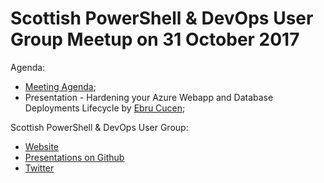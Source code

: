# Scottish PowerShell & DevOps User Group Meetup on 31 October 2017

Agenda:

* [Meeting Agenda](https://github.com/powershellorguk/Scotland/blob/master/2017/October/MeetingAgenda.pptx);
* Presentation - Hardening your Azure Webapp and Database Deployments Lifecycle by [Ebru Cucen](https://twitter.com/ebrucucen);

Scottish PowerShell & DevOps User Group:

* [Website](https://psdevopsug.scot)
* [Presentations on Github](https://github.com/powershellorguk/Scotland)
* [Twitter](https://twitter.com/scotpsug)